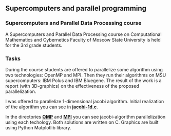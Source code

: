 ## Supercomputers and parallel programming

### Supercomputers and Parallel Data Processing course

A Supercomputers and Parallel Data Processing course on Computational Mathematics and Cybernetics Faculty of Moscow State University is held for the 3rd grade students. 

### Tasks
During the course students are offered to parallelize some algorithm using two technologies: OpenMP and MPI. Then they run their algorithms on MSU supercomputers: IBM Polus and IBM Bluegene. The result of the work is a report (with 3D-graphics) on the effectiveness of the proposed parallelization.

I was offered to parallelize 1-dimensional jacobi algorithm. Initial realization of the algorithm you can see in **[jacobi-1d.c](jacobi-1d.c)**.

In the directories **[OMP](OMP)** and **[MPI](MPI)** you can see jacobi-algorithm parallelization using each techology. Both solutions are written on C. Graphics are built using Python Matplotlib library.
